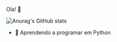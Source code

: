 Ola! 👋



![Anurag's GitHub stats](https://github-readme-stats.vercel.app/api?username=rafa0xdss&show_icons=true&theme=tokyonight)

- 📖 Aprendendo a programar em Python
